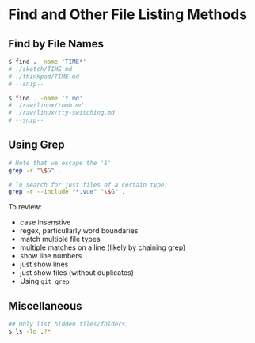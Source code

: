 # Find and Other File Listing Methods

## Find by File Names

```sh
$ find . -name 'TIME*'
# ./sketch/TIME.md
# ./thinkpad/TIME.md
# --snip--

$ find . -name '*.md'
# ./raw/linux/tomb.md
# ./raw/linux/tty-switching.md
# --snip--
```

## Using Grep

```sh
# Note that we escape the '$'
grep -r "\$G" .

# To search for just files of a certain type:
grep -r --include "*.vue" "\$G" .
```

To review:

* case insenstive
* regex, particullarly word boundaries
* match multiple file types
* multiple matches on a line (likely by chaining grep)
* show line numbers
* just show lines
* just show files (without duplicates)
* Using `git grep`

## Miscellaneous

```sh
## Only list hidden files/folders:
$ ls -ld .?*
```

